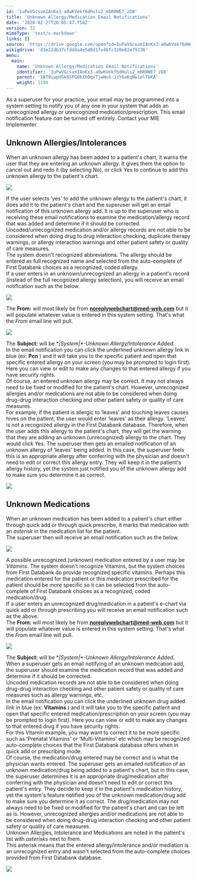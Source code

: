 ```yaml
---
id: '1uPwVGcsvmIAnKx3-a0wKVekf6dHuls2_mbR8WE7_zD8'
title: 'Unknown Allergy/Medication Email Notifications'
date: '2020-02-27T20:05:47.758Z'
version: 32
mimeType: 'text/x-markdown'
links: []
source: 'https://drive.google.com/open?id=1uPwVGcsvmIAnKx3-a0wKVekf6dHuls2_mbR8WE7_zD8'
wikigdrive: 'd3e22db37cfdd4a4e5d0d1fe46fc320e82e79136'
menu:
  main:
    name: 'Unknown Allergy/Medication Email Notifications'
    identifier: '1uPwVGcsvmIAnKx3-a0wKVekf6dHuls2_mbR8WE7_zD8'
    parent: '1BT9iwpUSk65PGOkXhOqxTjwNvG-JzY6aKqNw1elTkKA'
    weight: 2190
---
```

As a superuser for your practice, your email may be programmed into a system setting to notify you of any one in your system that adds an unrecognized allergy or unrecognized medication/prescription. This email notification feature *can* be turned off entirely. Contact your MIE Implementer.
  
## Unknown Allergies/Intolerances  
  
When an unknown allergy has been added to a patient's chart, it warns the user that they are entering an unknown allergy. It gives them the option to cancel out and redo it (by selecting No), or click Yes to continue to add this unknown allergy to the patient's chart.
  
![](../unknown-allergy-medication-email-notifications.assets/8258d4dd56747eb10ef71480593b2084.png)  

If the user selects ‘yes' to add the unknown allergy to the patient's chart, it does add it to the patient's chart and the superuser will get an email notification of this unknown allergy add. It is up to the superuser who is receiving these email notifications to examine the medication/allergy record that was added and determine if it should be corrected.  
Uncoded/unrecognized medication and/or allergy records are not able to be considered when doing drug to drug interaction checking, duplicate therapy warnings, or allergy interaction warnings and other patient safety or quality of care measures.  
The system doesn't recognized abbreviations. The allergy should be entered as full recognized name and selected from the auto-complete of First Databank choices as a recognized, coded allergy.  
If a user enters in an unknown/unrecognized an allergy in a patient's record (instead of the full recognized allergy selection), you will receive an email notification such as the below.
  
![](../unknown-allergy-medication-email-notifications.assets/fd81f53ef3b51f610f21dbf6d29e8d9c.png)  

The **From:** will most likely be from **noreplywebchart@med-web.com** but it will populate whatever value is entered in this system setting. That's what the *From* email line will pull.
  
![](../unknown-allergy-medication-email-notifications.assets/36d67e39bbb998ace47034f9cbd1de56.png)  

The **Subject:** will be **|System|*-*Unknown Allergy/Intolerance Added**.  
In the email notification you can click the underlined unknown allergy link in blue (ex: **Pcn** ) and it will take you to the specific patient and open that specific entered allergy on your screen (you may be prompted to login first). Here you can view or edit to make any changes to that entered allergy if you have security rights.  
Of course, an entered *unknown* allergy may be correct. It may not always need to be fixed or modified for the patient's chart. However, unrecognized allergies and/or medications are not able to be considered when doing drug-drug interaction checking and other patient safety or quality of care measures.  
For example, if the patient is allergic to ‘leaves' and touching leaves causes hives on the patient, the user would enter ‘leaves' as their allergy. ‘Leaves' is not a recognized allergy in the First Databank database. Therefore, when the user adds this allergy to the patient's chart, they will get the warning that they are adding an unknown (unrecognized) allergy to the chart. They would click Yes. The superuser then gets an emailed notification of an unknown allergy of ‘leaves' being added. In this case, the superuser feels this is an appropriate allergy after conferring with the physician and doesn't need to edit or correct this allergy entry. They will keep it in the patient's allergy history, yet the system just notified you of the unknown allergy add to make sure you determine it as correct.
  
![](../unknown-allergy-medication-email-notifications.assets/778b576a836e08876898e70edcb88876.png)  

  
## Unknown Medications  
  
When an unknown medication has been added to a patient's chart either through quick add or through quick prescribe, it marks that medication with an *asterisk* in the medication list for the patient.  
The superuser then will receive an email notification such as the below.
  
![](../unknown-allergy-medication-email-notifications.assets/18a543d0fceae06fa2a3471524aeed24.png)  

A possible unrecognized (unknown) medication entered by a user may be *Vitamins*. The system doesn't recognize Vitamins, but the system choices from First Databank do provide recognized specific vitamins. Perhaps this medication entered for the patient or this medication prescribed for the patient should be more specific so it can be selected from the auto-complete of First Databank choices as a recognized, coded medication/drug.  
If a user enters an unrecognized drug/medication in a patient's e-chart via quick add or through prescribing you will receive an email notification such as the above.  
The **From:** will most likely be from **noreplywebchart@med-web.com** but it will populate whatever value is entered in this system setting. That's what the *From* email line will pull.
  
![](../unknown-allergy-medication-email-notifications.assets/36d67e39bbb998ace47034f9cbd1de56.png)  

The **Subject:** will be **|System|*-*Unknown Allergy/Intolerance Added**.  
When a superuser gets an email notifying of an unknown medication add, the superuser should examine the medication record that was added and determine if it should be corrected.  
Uncoded medication records are not able to be considered when doing drug-drug interaction checking and other patient safety or quality of care measures such as allergy warnings, etc.  
In the email notification you can click the underlined unknown drug added link in blue (ex: **Vitamins** ) and it will take you to the specific patient and open that specific entered medication/prescription on your screen (you may be prompted to login first). Here you can view or edit to make any changes to that entered drug if you have security rights.  
For this Vitamin example, you may want to correct it to be more specific such as ‘Prenatal Vitamins' or ‘Multi-Vitamins' etc which may be recognized auto-complete choices that the First Databank database offers when in quick add or prescribing mode.  
Of course, the medication/drug entered may be correct and is what the physician wants entered. The superuser gets an emailed notification of an unknown medication/drug being added to a patient's chart, but in this case, the superuser determines it is an appropriate drug/medication after conferring with the physician and doesn't need to edit or correct this patient's entry. They decide to keep it in the patient's medication history, yet the system's feature notified you of the unknown medication/drug add to make sure you determine it as correct. The drug/medication may not always need to be fixed or modified for the patient's chart and can be left as is. However, unrecognized allergies and/or medications are not able to be considered when doing drug-drug interaction checking and other patient safety or quality of care measures.  
Unknown Allergies, Intolerance and Medications are noted in the patient's list with *asterisks* next to them.  
This asterisk means that the entered allergy/intolerance and/or mediation is an unrecognized entry and wasn't selected from the auto-complete choices provided from First Databank database.
  
![](../unknown-allergy-medication-email-notifications.assets/368826c672e37683d20e40e12855a748.png)  

